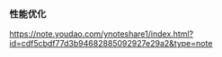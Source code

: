 ### 性能优化
https://note.youdao.com/ynoteshare1/index.html?id=cdf5cbdf77d3b94682885092927e29a2&type=note

